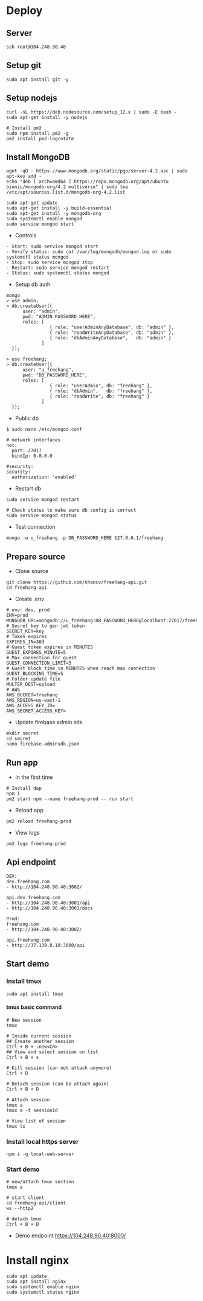 # Deploy

## Server
```
ssh root@104.248.90.40
```

## Setup git
```
sudo apt install git -y
```

## Setup nodejs
```
curl -sL https://deb.nodesource.com/setup_12.x | sudo -E bash -
sudo apt-get install -y nodejs

# Install pm2
sudo npm install pm2 -g
pm2 install pm2-logrotate
```

## Install MongoDB
```
wget -qO - https://www.mongodb.org/static/pgp/server-4.2.asc | sudo apt-key add -
echo "deb [ arch=amd64 ] https://repo.mongodb.org/apt/ubuntu bionic/mongodb-org/4.2 multiverse" | sudo tee /etc/apt/sources.list.d/mongodb-org-4.2.list

sudo apt-get update
sudo apt-get install -y build-essential
sudo apt-get install -y mongodb-org
sudo systemctl enable mongod
sudo service mongod start
```

- Controls
```
- Start: sudo service mongod start
- Verify status: sudo cat /var/log/mongodb/mongod.log or sudo systemctl status mongod
- Stop: sudo service mongod stop
- Restart: sudo service mongod restart
- Status: sudo systemctl status mongod
```

- Setup db auth
```
mongo
> use admin;
> db.createUser({
      user: "admin",
      pwd: "ADMIN_PASSWORD_HERE",
      roles: [
                { role: "userAdminAnyDatabase", db: "admin" },
                { role: "readWriteAnyDatabase", db: "admin" },
                { role: "dbAdminAnyDatabase",   db: "admin" }
             ]
  });

> use freehang;
> db.createUser({
      user: "u_freehang",
      pwd: "DB_PASSWORD_HERE",
      roles: [
                { role: "userAdmin", db: "freehang" },
                { role: "dbAdmin",   db: "freehang" },
                { role: "readWrite", db: "freehang" }
             ]
  });
```

- Public db
```
$ sudo nano /etc/mongod.conf

# network interfaces
net:
  port: 27017
  bindIp: 0.0.0.0

#security:
security:
  authorization: 'enabled'
```

- Restart db
```
sudo service mongod restart

# Check status to make sure db config is correct
sudo service mongod status
```

- Test connection
```
mongo -u u_freehang -p DB_PASSWORD_HERE 127.0.0.1/freehang
```

## Prepare source
- Clone source 
```
git clone https://github.com/nhancv/freehang-api.git
cd freehang-api
```

- Create .env
```
# env: dev, prod
ENV=prod
MONGODB_URL=mongodb://u_freehang:DB_PASSWORD_HERE@localhost:27017/freehang
# Secret key to gen jwt token
SECRET_KEY=key
# Token expires
EXPIRES_IN=30d
# Guest token expires in MINUTES
GUEST_EXPIRES_MINUTE=5
# Max connection for guest
GUEST_CONNECTION_LIMIT=3
# Guest block time in MINUTES when reach max connection
GUEST_BLOCKING_TIME=5
# Folder update file
MULTER_DEST=upload
# AWS
AWS_BUCKET=freehang
AWS_REGION=us-east-1
AWS_ACCESS_KEY_ID=
AWS_SECRET_ACCESS_KEY=
```

- Update firebase admin sdk
```
mkdir secret
cd secret
nano firebase-adminsdk.json
```

## Run app
- In the first time
```
# Install dep
npm i
pm2 start npm --name freehang-prod -- run start
```
- Reload app
```
pm2 reload freehang-prod
```
- View logs
```
pm2 logs freehang-prod
```

## Api endpoint

```
DEV:
dev.freehang.com
- http://104.248.90.40:3002/

api.dev.freehang.com
- http://104.248.90.40:3001/api
- http://104.248.90.40:3001/docs

Prod: 
freehang.com
- http://104.248.90.40:3002/

api.freehang.com
- http://37.139.0.10:3000/api
```

## Start demo

### Install tmux
```
sudo apt install tmux
```

#### tmux basic command
```
# New session
tmux

# Inside current session
## Create another session
Ctrl + B + :new<CR>
## View and select session on list
Ctrl + B + s

# Kill session (can not attach anymore)
Ctrl + D

# Detach session (can be attach again)
Ctrl + B + D

# Attach session
tmux a
tmux a -t sessionId

# View list of session
tmux ls
```

### Install local https server
```
npm i -g local-web-server
```

### Start demo
```
# new/attach tmux section
tmux a

# start client
cd freehang-api/client
ws --http2

# detach tmux
Ctrl + B + D
```

- Demo endpoint
https://104.248.90.40:8000/

# Install nginx
```
sudo apt update
sudo apt install nginx
sudo systemctl enable nginx
sudo systemctl status nginx
```
